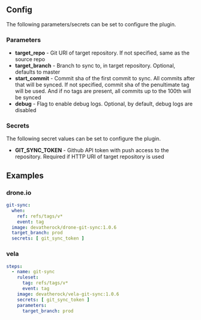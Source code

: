 ## Config
The following parameters/secrets can be set to configure the plugin.

### Parameters
* **target_repo** - Git URI of target repository. If not specified, same as the source repo
* **target_branch** - Branch to sync to, in target repository. Optional, defaults to master
* **start_commit** - Commit sha of the first commit to sync. All commits after that will be synced. If not specified,
commit sha of the penultimate tag will be used. And if no tags are present, all commits up to the 100th will be synced
* **debug** - Flag to enable debug logs. Optional, by default, debug logs are disabled

### Secrets

The following secret values can be set to configure the plugin.

* **GIT_SYNC_TOKEN** - Github API token with push access to the repository. Required if HTTP URI of target repository
is used

## Examples
### drone.io

```yaml
git-sync:
  when:
    ref: refs/tags/v*
    event: tag
  image: devatherock/drone-git-sync:1.0.6
  target_branch: prod
  secrets: [ git_sync_token ]
```

### vela

```yaml
steps:
  - name: git-sync
    ruleset:
      tag: refs/tags/v*
      event: tag
    image: devatherock/vela-git-sync:1.0.6
    secrets: [ git_sync_token ]
    parameters:
      target_branch: prod
```
